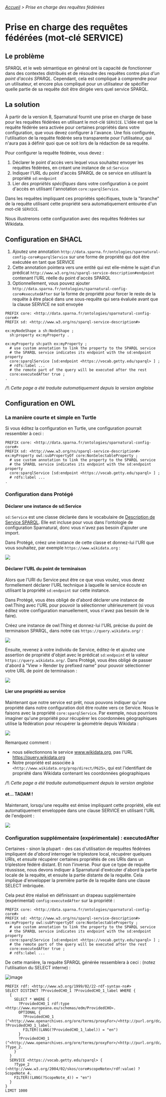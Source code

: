 _[Accueil](index.html) > Prise en charge des requêtes fédérées_

# Prise en charge des requêtes fédérées (mot-clé SERVICE)

## Le problème

SPARQL et le web sémantique en général ont la capacité de fonctionner dans des contextes distribués et de résoudre des requêtes contre *plus d'un point d'accès SPARQL*. Cependant, cela est compliqué à comprendre pour un utilisateur, et encore plus compliqué pour un utilisateur de spécifier quelle partie de sa requête doit être dirigée vers quel service SPARQL.

## La solution

À partir de la version 8, Sparnatural fournit une prise en charge de base pour les requêtes fédérées en utilisant le mot-clé `SERVICE`. L'idée est que la requête fédérée sera activée pour certaines propriétés dans votre configuration, que vous devez configurer à l'avance. Une fois configurée, l'utilisation de la requête fédérée sera transparente pour l'utilisateur, qui n'aura pas à définir quoi que ce soit lors de la rédaction de sa requête.

Pour configurer la requête fédérée, vous devez :
1. Déclarer le point d'accès vers lequel vous souhaitez envoyer les requêtes fédérées, en créant une instance de `sd:Service`
2. Indiquer l'URL du point d'accès SPARQL de ce service en utilisant la propriété `sd:endpoint`
3. Lier *des propriétés spécifiques* dans votre configuration à ce point d'accès en utilisant l'annotation `core:sparqlService`.

Dans les requêtes impliquant ces propriétés spécifiques, toute la "branche" de la requête utilisant cette propriété sera automatiquement entourée d'un mot-clé `SERVICE`.

Nous illustrerons cette configuration avec des requêtes fédérées sur Wikidata.


## Configuration en SHACL


1. Ajoutez une annotation `http://data.sparna.fr/ontologies/sparnatural-config-core#sparqlService` sur une forme de propriété qui doit être exécutée en tant que SERVICE
2. Cette annotation pointera vers une entité qui est elle-même le sujet d'un prédicat `http://www.w3.org/ns/sparql-service-description#endpoint` contenant l'URL réelle du point d'accès SPARQL
3. Optionnellement, vous pouvez ajouter `http://data.sparna.fr/ontologies/sparnatural-config-core#executedAfter` sur la forme de propriété pour forcer le reste de la requête à être placé dans une sous-requête qui sera évaluée avant que la clause SERVICE ne soit envoyée


```turtle
PREFIX core: <http://data.sparna.fr/ontologies/sparnatural-config-core#>
PREFIX sd: <http://www.w3.org/ns/sparql-service-description#>

ex:myNodeShape a sh:NodeShape ;
  sh:property ex:myProperty .

ex:myProperty sh:path ex:myProperty ;
  # use custom annotation to link the property to the SPARQL service
  # the SPARQL service indicates its endpoint with the sd:endpoint property
  core:sparqlService [sd:endpoint <https://vocab.getty.edu/sparql> ] ;
  # rdfs:label ...
  # the remote part of the query will be executed after the rest
  core:executedAfter true ;
.
```

_/!\ Cette page a été traduite automatiquement depuis la version anglaise_

## Configuration en OWL

### La manière courte et simple en Turtle

Si vous éditez la configuration en Turtle, une configuration pourrait ressembler à ceci :

```turtle
PREFIX core: <http://data.sparna.fr/ontologies/sparnatural-config-core#>
PREFIX sd: <http://www.w3.org/ns/sparql-service-description#>
ex:myProperty owl:subPropertyOf core:NonSelectableProperty ;
  # use custom annotation to link the property to the SPARQL service
  # the SPARQL service indicates its endpoint with the sd:endpoint property
  core:sparqlService [sd:endpoint <https://vocab.getty.edu/sparql> ] ;
  # rdfs:label ...
.
```

### Configuration dans Protégé

#### Déclarer une instance de sd:Service

`sd:Service` est une classe déclarée dans le vocabulaire de [Description de Service SPARQL](https://www.w3.org/TR/sparql11-service-description/#sd-Service). Elle est incluse pour vous dans l'ontologie de configuration Sparnatural, donc vous n'avez pas besoin d'ajouter une import.

Dans Protégé, créez une instance de cette classe et donnez-lui l'URI que vous souhaitez, par exemple `https://www.wikidata.org` :

![](assets/images/protege-screenshot-service-instance-creation.png)

#### Déclarer l'URL du point de terminaison

Alors que l'URI du Service peut être ce que vous voulez, vous devez formellement déclarer l'URL technique à laquelle le service écoute en utilisant la propriété `sd:endpoint` sur cette instance.

Dans Protégé, vous êtes obligé de d'abord déclarer une instance de owl:Thing avec l'URL pour pouvoir la sélectionner ultérieurement (si vous éditez votre configuration manuellement, vous n'avez pas besoin de le faire).

Créez une instance de owl:Thing et donnez-lui l'URL précise du point de terminaison SPARQL, dans notre cas `https://query.wikidata.org/` :

![](assets/images/protege-screenshot-service-endpoint-creation.png)

Ensuite, revenez à votre individu de Service, éditez-le et ajoutez une assertion de propriété d'objet avec le prédicat `sd:endpoint` et la valeur `https://query.wikidata.org/`. Dans Protégé, vous êtes obligé de passer d'abord à "View > Render by prefixed name" pour pouvoir sélectionner votre URL de point de terminaison :

![](assets/images/protege-screenshot-service-service-endpoint-edition.png)

#### Lier une propriété au service

Maintenant que notre service est prêt, nous pouvons indiquer qu'une propriété dans notre configuration doit être routée vers ce Service. Nous le faisons avec la propriété `core:sparqlService`. Par exemple, nous pourrions imaginer qu'une propriété pour récupérer les coordonnées géographiques utilise la fédération pour récupérer la géométrie depuis Wikidata :

![](assets/images/protege-screenshot-service-sparqlService.png)

Remarquez comment :
- nous sélectionnons le service www.wikidata.org, pas l'URL https://query.wikidata.org
- Notre propriété est associée à `<http://www.wikidata.org/prop/direct/P625>`, qui est l'identifiant de propriété dans Wikidata contenant les coordonnées géographiques

_/!\ Cette page a été traduite automatiquement depuis la version anglaise_

#### et... TADAM !

Maintenant, lorsqu'une requête est émise impliquant cette propriété, elle est automatiquement enveloppée dans une clause SERVICE en utilisant l'URL de l'endpoint :

![](assets/images/protege-screenshot-service-final-sparql.png)

### Configuration supplémentaire (expérimentale) : executedAfter

Certaines - sinon la plupart - des cas d'utilisation de requêtes fédérées impliquent de *d'abord* interroger le triplestore local, récupérer quelques URIs, et *ensuite* récupérer certaines propriétés de ces URIs dans un triplestore fédéré distant. Et non l'inverse. Pour que ce type de requête réussisse, nous devons indiquer à Sparnatural d'exécuter d'abord la partie locale de la requête, et ensuite la partie distante de la requête. Cela implique d'envelopper la première partie de la requête dans une clause SELECT imbriquée.

Cela peut être réalisé en définissant un drapeau supplémentaire (expérimental) `config:executedAfter` sur la propriété :

```turtle
PREFIX core: <http://data.sparna.fr/ontologies/sparnatural-config-core#>
PREFIX sd: <http://www.w3.org/ns/sparql-service-description#>
ex:myProperty owl:subPropertyOf core:NonSelectableProperty ;
  # use custom annotation to link the property to the SPARQL service
  # the SPARQL service indicates its endpoint with the sd:endpoint property
  core:sparqlService [sd:endpoint <https://vocab.getty.edu/sparql> ] ;
  # the remote part of the query will be executed after the rest
  core:executedAfter true ;
  # rdfs:label ...
```

De cette manière, la requête SPARQL générée ressemblera à ceci : (notez l'utilisation du SELECT interne) :

![image](https://github.com/sparna-git/Sparnatural/assets/2728945/db87236e-0583-4418-b9ec-72a8e7fcc4d2)


```sparql
PREFIX rdf: <http://www.w3.org/1999/02/22-rdf-syntax-ns#>
SELECT DISTINCT ?ProvidedCHO_1 ?ProvidedCHO_1_label WHERE {
  {
    SELECT * WHERE {
      ?ProvidedCHO_1 rdf:type <http://www.europeana.eu/schemas/edm/ProvidedCHO>.
      OPTIONAL {
        ?ProvidedCHO_1 (^<http://www.openarchives.org/ore/terms/proxyFor>/<http://purl.org/dc/elements/1.1/title>) ?ProvidedCHO_1_label.
        FILTER((LANG(?ProvidedCHO_1_label)) = "en")
      }
      ?ProvidedCHO_1 (^<http://www.openarchives.org/ore/terms/proxyFor>/<http://purl.org/dc/elements/1.1/type>) ?Type_2.
    }
  }
  SERVICE <https://vocab.getty.edu/sparql> {
    ?Type_2 (<http://www.w3.org/2004/02/skos/core#scopeNote>/rdf:value) ?ScopeNote_4.
    FILTER((LANG(?ScopeNote_4)) = "en")
  }
}
LIMIT 1000
```
